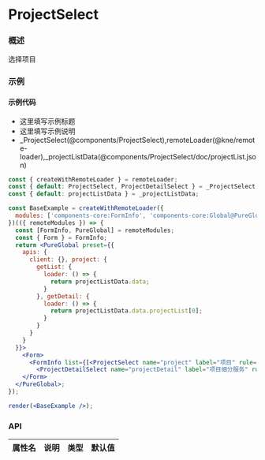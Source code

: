 
# ProjectSelect


### 概述

选择项目


### 示例

#### 示例代码

- 这里填写示例标题
- 这里填写示例说明
- _ProjectSelect(@components/ProjectSelect),remoteLoader(@kne/remote-loader),_projectListData(@components/ProjectSelect/doc/projectList.json)

```jsx
const { createWithRemoteLoader } = remoteLoader;
const { default: ProjectSelect, ProjectDetailSelect } = _ProjectSelect;
const { default: projectListData } = _projectListData;

const BaseExample = createWithRemoteLoader({
  modules: ['components-core:FormInfo', 'components-core:Global@PureGlobal']
})(({ remoteModules }) => {
  const [FormInfo, PureGlobal] = remoteModules;
  const { Form } = FormInfo;
  return <PureGlobal preset={{
    apis: {
      client: {}, project: {
        getList: {
          loader: () => {
            return projectListData.data;
          }
        }, getDetail: {
          loader: () => {
            return projectListData.data.projectList[0];
          }
        }
      }
    }
  }}>
    <Form>
      <FormInfo list={[<ProjectSelect name="project" label="项目" rule="REQ" showContract />,
        <ProjectDetailSelect name="projectDetail" label="项目细分服务" rule="REQ" />]} />
    </Form>
  </PureGlobal>;
});

render(<BaseExample />);

```


### API

|属性名|说明|类型|默认值|
|  ---  | ---  | --- | --- |

